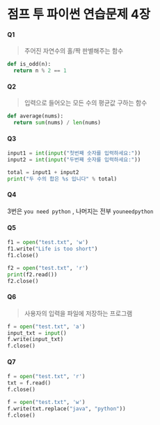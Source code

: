 # 점프 투 파이썬 연습문제 4장

#### Q1

> 주어진 자연수의 홀/짝 판별해주는 함수

```python
def is_odd(n):
  return n % 2 == 1
```



#### Q2

> 입력으로 들어오는 모든 수의 평균값 구하는 함수

```python
def average(nums):
  return sum(nums) / len(nums)
```



#### Q3

```python
input1 = int(input("첫번째 숫자를 입력하세요:"))
input2 = int(input("두번째 숫자를 입력하세요:"))

total = input1 + input2
print("두 수의 합은 %s 입니다" % total)
```



#### Q4

3번은 `you need python` , 나머지는 전부 `youneedpython`



#### Q5

```python
f1 = open("test.txt", 'w')
f1.write("Life is too short")
f1.close()

f2 = open("test.txt", 'r')
print(f2.read())
f2.close()
```



#### Q6

> 사용자의 입력을 파일에 저장하는 프로그램

```python
f = open("test.txt", 'a')
input_txt = input()
f.write(input_txt)
f.close()
```



#### Q7

```python
f = open("test.txt", 'r')
txt = f.read()
f.close()

f = open("test.txt", 'w')
f.write(txt.replace("java", "python"))
f.close() 
```


